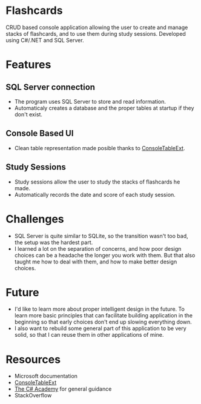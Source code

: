 ﻿# Flashcards
CRUD based console application allowing the user to create and manage stacks of flashcards, and to use them during study sessions.
Developed using C#/.NET and SQL Server.

# Features
## SQL Server connection
- The program uses SQL Server to store and read information.
- Automaticaly creates a database and the proper tables at startup if they don't exist.

## Console Based UI
- Clean table representation made posible thanks to [ConsoleTableExt](https://github.com/minhhungit/ConsoleTableExt).

## Study Sessions
- Study sessions allow the user to study the stacks of flashcards he made.
- Automatically records the date and score of each study session.

# Challenges
- SQL Server is quite similar to SQLite, so the transition wasn't too bad, the setup was the hardest part.
- I learned a lot on the separation of concerns, and how poor design choices can be a headache the longer you work with them. But that also taught me how to deal with them, and how to make better design choices.

# Future
- I'd like to learn more about proper intelligent design in the future. To learn more basic principles that can facilitate building application in the beginning so that early choices don't end up slowing everything down.
- I also want to rebuild some general part of this application to be very solid, so that I can reuse them in other applications of mine.

# Resources
- Microsoft documentation
- [ConsoleTableExt](https://github.com/minhhungit/ConsoleTableExt)
- [The C# Academy](https://www.thecsharpacademy.com/) for general guidance
- StackOverflow
